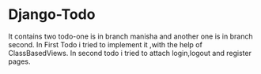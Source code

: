 # Django-Todo
It contains two todo-one is in branch manisha and another one is in branch second.
In First Todo i tried to implement it ,with the help of ClassBasedViews.
In second todo i tried to attach login,logout and register pages.
